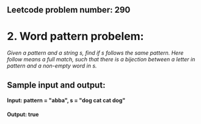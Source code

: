 ## Leetcode problem number: 290

# 2. Word pattern probelem:

_Given a pattern and a string s, find if s follows the same pattern. Here follow means a full match, such that there is a bijection between a letter in pattern and a non-empty word in s._

## Sample input and output: 
####  Input: pattern = "abba", s = "dog cat cat dog"
####  Output: true


